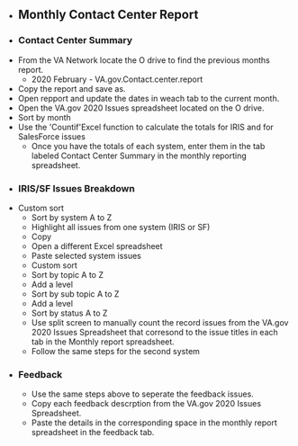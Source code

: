 * ## Monthly Contact Center Report


* ### Contact Center Summary
- From the VA Network locate the O drive to find the previous months report.
  - 2020 February - VA.gov.Contact.center.report
- Copy the report and save as.
- Open repport and update the dates in weach tab to the current month.
- Open the VA.gov 2020 Issues spreadsheet located on the O drive.
- Sort by month
- Use the 'Countif'Excel function to calculate the totals for IRIS and for SalesForce issues
  - Once you have the totals of each system, enter them in the tab labeled Contact Center Summary in the monthly reporting spreadsheet.

* ### IRIS/SF Issues Breakdown
- Custom sort
  - Sort by system A to Z
  - Highlight all issues from one system (IRIS or SF)
  - Copy
  - Open a different Excel spreadsheet
  - Paste selected system issues
  - Custom sort
  - Sort by topic A to Z
  - Add a level
  - Sort by sub topic A to Z
  - Add a level
  - Sort by status A to Z
  - Use split screen to manually count the record issues from the VA.gov 2020 Issues Spreadsheet that corresond to the issue titles in each 
    tab in the Monthly report spreadsheet.
  - Follow the same steps for the second system
  
* ### Feedback
  - Use the same steps above to seperate the feedback issues.
  - Copy each feedback descrption from the VA.gov 2020 Issues Spreadsheet.
  - Paste the details in the corresponding space in the monthly report spreadsheet in the feedback tab.
    
